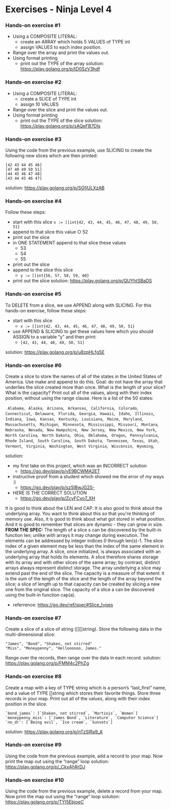 # Exercises - Ninja Level 4

### Hands-on exercise #1

- Using a COMPOSITE LITERAL:
  - create an ARRAY which holds 5 VALUES of TYPE int
  - assign VALUES to each index position.
- Range over the array and print the values out.
- Using format printing
  - print out the TYPE of the array
    solution: https://play.golang.org/p/tD0SzV3hdf

### Hands-on exercise #2

- Using a COMPOSITE LITERAL:
  - create a SLICE of TYPE int
  - assign 10 VALUES
- Range over the slice and print the values out.
- Using format printing
  - print out the TYPE of the slice
    solution: https://play.golang.org/p/sAQeFB7DIs

### Hands-on exercise #3

Using the code from the previous example, use SLICING to create the following new slices which are then printed:

```
[42 43 44 45 46]
[47 48 49 50 51]
[44 45 46 47 48]
[43 44 45 46 47]
```

solution: https://play.golang.org/p/SGfiULXzAB

### Hands-on exercise #4

Follow these steps:

- start with this slice
  `x := []int{42, 43, 44, 45, 46, 47, 48, 49, 50, 51}`
- append to that slice this value ○ 52
- print out the slice
- in ONE STATEMENT append to that slice these values
  - 53
  - 54
  - 55
- print out the slice
- append to the slice this slice
  - `y := []int{56, 57, 58, 59, 60}`
- print out the slice
  solution: https://play.golang.org/p/QUYhtSBaDS

### Hands-on exercise #5

To DELETE from a slice, we use APPEND along with SLICING. For this hands-on exercise, follow these steps:

- start with this slice
  - `x := []int{42, 43, 44, 45, 46, 47, 48, 49, 50, 51}`
- use APPEND & SLICING to get these values here which you should ASSIGN to a variable “y” and then print:
  - `[42, 43, 44, 48, 49, 50, 51]`

solution: https://play.golang.org/p/u8zpHLfgSE

### Hands-on exercise #6

Create a slice to store the names of all of the states in the United States of America. Use make and append to do this. Goal: do not have the array that underlies the slice created more than once. What is the length of your slice? What is the capacity? Print out all of the values, along with their index position, without using the range clause. Here is a list of the 50 states:

` Alabama`, ` Alaska`, ` Arizona`, ` Arkansas`, ` California`, ` Colorado`, ` Connecticut`, ` Delaware`, ` Florida`, ` Georgia`, ` Hawaii`, ` Idaho`, ` Illinois`, ` Indiana`, ` Iowa`, ` Kansas`, ` Kentucky`, ` Louisiana`, ` Maine`, ` Maryland`, ` Massachusetts`, ` Michigan`, ` Minnesota`, ` Mississippi`, ` Missouri`, ` Montana`, ` Nebraska`, ` Nevada`, ` New Hampshire`, ` New Jersey`, ` New Mexico`, ` New York`, ` North Carolina`, ` North Dakota`, ` Ohio`, ` Oklahoma`, ` Oregon`, ` Pennsylvania`, ` Rhode Island`, ` South Carolina`, ` South Dakota`, ` Tennessee`, ` Texas`, ` Utah`, ` Vermont`, ` Virginia`, ` Washington`, ` West Virginia`, ` Wisconsin`, ` Wyoming`,

solution:

- my first take on this project, which was an INCORRECT solution
  - https://go.dev/play/p/vE9BCWMA2ET
- instructive proof from a student which showed me the error of my ways :)
  - https://go.dev/play/p/szSlBwJG2S-
- HERE IS THE CORRECT SOLUTION
  - https://go.dev/play/p/ZcyFCyo7_XH

It is good to think about the LEN and CAP. It is also good to think about the underlying array. You want to think about this so that you're thinking of memory use. Also, it is good to think about what got stored in what position. And it is good to remember that slices are dynamic - they can grow in size.
**FROM THE SPEC:**
The length of a slice s can be discovered by the built-in function len; unlike with arrays it may change during execution. The elements can be addressed by integer indices 0 through len(s)-1. The slice index of a given element may be less than the index of the same element in the underlying array.
A slice, once initialized, is always associated with an underlying array that holds its elements. A slice therefore shares storage with its array and with other slices of the same array; by contrast, distinct arrays always represent distinct storage.
The array underlying a slice may extend past the end of the slice. The capacity is a measure of that extent: it is the sum of the length of the slice and the length of the array beyond the slice; a slice of length up to that capacity can be created by slicing a new one from the original slice. The capacity of a slice a can be discovered using the built-in function cap(a).

- referrence:
  https://go.dev/ref/spec#Slice_types

### Hands-on exercise #7

Create a slice of a slice of string ([][]string). Store the following data in the multi-dimensional slice:

```
"James", "Bond", "Shaken, not stirred"
"Miss", "Moneypenny", "Helloooooo, James."
```

Range over the records, then range over the data in each record.
solution: https://play.golang.org/p/FMM4c2PhZg

### Hands-on exercise #8

Create a map with a key of TYPE string which is a person’s “last_first” name, and a value of
TYPE []string which stores their favorite things. Store three records in your map. Print out all of the values, along with their index position in the slice.

```
`bond_james`: [`Shaken, not stirred`, `Martinis`, `Women`]
`moneypenny_miss`: [`James Bond`, `Literature`, `Computer Science`]
`no_dr`: [`Being evil`, `Ice cream`, `Sunsets`]
```

solution: https://play.golang.org/p/nTzSlRa9_A

### Hands-on exercise #9

Using the code from the previous example, add a record to your map. Now print the map out using the “range” loop
solution: https://play.golang.org/p/_CkxAhRrDJ

### Hands-on exercise #10

Using the code from the previous example, delete a record from your map. Now print the map out using the “range” loop
solution: https://play.golang.org/p/TYl5EbjoeC
